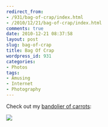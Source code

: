 ```yaml
---
redirect_from:
- /931/bag-of-crap/index.html
- /2010/12/21/bag-of-crap/index.html
comments: true
date: 2010-12-21 08:37:58
layout: post
slug: bag-of-crap
title: Bag Of Crap
wordpress_id: 931
categories:
- Photos
tags:
- Amusing
- Internet
- Photography
---
```


Check out my [bandolier of carrots](http://en.wikipedia.org/wiki/Woot#Bag_of_Crap):

[![](http://farm6.static.flickr.com/5169/5279014335_33ce24c054_z.jpg)](http://farm6.static.flickr.com/5169/5279014335_33ce24c054_b.jpg)
